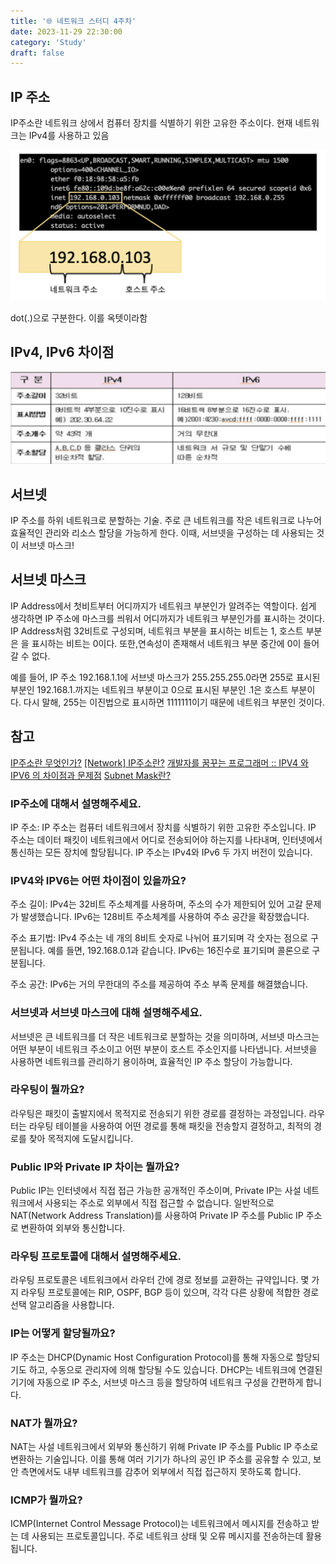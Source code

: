 ```yaml
---
title: '🌐 네트워크 스터디 4주차'
date: 2023-11-29 22:30:00
category: 'Study'
draft: false
---
```


## IP 주소
IP주소란 네트워크 상에서 컴퓨터 장치를 식별하기 위한 고유한 주소이다.
현재 네트워크는 IPv4를 사용하고 있음

![](./network-4/ip-adress.jpeg)

dot(.)으로 구분한다. 이를 옥텟이라함

## IPv4, IPv6 차이점
![](./network-4/ip-2.jpeg)

## 서브넷
IP 주소를 하위 네트워크로 분할하는 기술. 주로 큰 네트워크를 작은 네트워크로 나누어 효율적인 관리와 리소스 할당을 가능하게 한다. 이때, 서브넷을 구성하는 데 사용되는 것이 서브넷 마스크!

## 서브넷 마스크
IP Address에서 첫비트부터 어디까지가 네트워크 부분인가 알려주는 역할이다. 쉽게 생각하면 IP 주소에 마스크를 씌워서 어디까지가 네트워크 부분인가를 표시하는 것이다. IP Address처럼 32비트로 구성되며, 네트워크 부분을 표시하는 비트는 1, 호스트 부분은 </span>을 표시하는 비트는 0이다. 또한,연속성이 존재해서 네트워크 부분 중간에 0이 들어갈 수 없다.

예를 들어, IP 주소 192.168.1.1에 서브넷 마스크가 255.255.255.0라면 255로 표시된 부분인 192.168.1.까지는 네트워크 부분이고 0으로 표시된 부분인 .1은 호스트 부분이다. 다시 말해, 255는 이진법으로 표시하면 1111111이기 때문에 네트워크 부분인 것이다.

## 참고
[IP주소란 무엇인가?](https://catsbi.oopy.io/15f97a5f-acc8-410e-afab-0b26adff89c5)
[[Network] IP주소란?](https://limkydev.tistory.com/167?category=954021)
[개발자를 꿈꾸는 프로그래머 :: IPV4 와 IPV6 의 차이점과 문제점](https://jwprogramming.tistory.com/28)
[Subnet Mask란?](https://youngkyonyou.github.io/network/2022/02/05/Network-SubnetMask-02.html)

### IP주소에 대해서 설명해주세요.

IP 주소:
IP 주소는 컴퓨터 네트워크에서 장치를 식별하기 위한 고유한 주소입니다. IP 주소는 데이터 패킷이 네트워크에서 어디로 전송되어야 하는지를 나타내며, 인터넷에서 통신하는 모든 장치에 할당됩니다. IP 주소는 IPv4와 IPv6 두 가지 버전이 있습니다.
    
### IPV4와 IPV6는 어떤 차이점이 있을까요?
주소 길이: IPv4는 32비트 주소체계를 사용하며, 주소의 수가 제한되어 있어 고갈 문제가 발생했습니다. IPv6는 128비트 주소체계를 사용하여 주소 공간을 확장했습니다.

주소 표기법: IPv4 주소는 네 개의 8비트 숫자로 나뉘어 표기되며 각 숫자는 점으로 구분됩니다. 예를 들면, 192.168.0.1과 같습니다. IPv6는 16진수로 표기되며 콜론으로 구분됩니다.

주소 공간: IPv6는 거의 무한대의 주소를 제공하여 주소 부족 문제를 해결했습니다.
    
### 서브넷과 서브넷 마스크에 대해 설명해주세요.
서브넷은 큰 네트워크를 더 작은 네트워크로 분할하는 것을 의미하며, 서브넷 마스크는 어떤 부분이 네트워크 주소이고 어떤 부분이 호스트 주소인지를 나타냅니다. 서브넷을 사용하면 네트워크를 관리하기 용이하며, 효율적인 IP 주소 할당이 가능합니다.
    
### 라우팅이 뭘까요?
라우팅은 패킷이 출발지에서 목적지로 전송되기 위한 경로를 결정하는 과정입니다. 라우터는 라우팅 테이블을 사용하여 어떤 경로를 통해 패킷을 전송할지 결정하고, 최적의 경로를 찾아 목적지에 도달시킵니다.
    
### Public IP와 Private IP 차이는 뭘까요?
Public IP는 인터넷에서 직접 접근 가능한 공개적인 주소이며, Private IP는 사설 네트워크에서 사용되는 주소로 외부에서 직접 접근할 수 없습니다. 일반적으로 NAT(Network Address Translation)를 사용하여 Private IP 주소를 Public IP 주소로 변환하여 외부와 통신합니다.
    
### 라우팅 프로토콜에 대해서 설명해주세요.
라우팅 프로토콜은 네트워크에서 라우터 간에 경로 정보를 교환하는 규약입니다. 몇 가지 라우팅 프로토콜에는 RIP, OSPF, BGP 등이 있으며, 각각 다른 상황에 적합한 경로 선택 알고리즘을 사용합니다.
    
### IP는 어떻게 할당될까요?
IP 주소는 DHCP(Dynamic Host Configuration Protocol)를 통해 자동으로 할당되기도 하고, 수동으로 관리자에 의해 할당될 수도 있습니다. DHCP는 네트워크에 연결된 기기에 자동으로 IP 주소, 서브넷 마스크 등을 할당하여 네트워크 구성을 간편하게 합니다.
    
    
### NAT가 뭘까요?
NAT는 사설 네트워크에서 외부와 통신하기 위해 Private IP 주소를 Public IP 주소로 변환하는 기술입니다. 이를 통해 여러 기기가 하나의 공인 IP 주소를 공유할 수 있고, 보안 측면에서도 내부 네트워크를 감추어 외부에서 직접 접근하지 못하도록 합니다.
    
    
### ICMP가 뭘까요?
ICMP(Internet Control Message Protocol)는 네트워크에서 메시지를 전송하고 받는 데 사용되는 프로토콜입니다. 주로 네트워크 상태 및 오류 메시지를 전송하는데 활용됩니다.